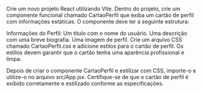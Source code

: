 Crie um novo projeto React utilizando Vite. Dentro do projeto, crie um componente funcional chamado CartaoPerfil que exiba um cartão de perfil com informações estáticas. O componente deve ter a seguinte estrutura:

Informações do Perfil:
Um título com o nome do usuário.
Uma descrição com uma breve biografia.
Uma imagem de perfil.
Crie um arquivo CSS chamado CartaoPerfil.css e adicione estilos para o cartão de perfil. Os estilos devem garantir que o cartão tenha uma aparência profissional e limpa. 

Depois de criar o componente CartaoPerfil e estilizar com CSS, importe-o e utilize-o no arquivo src/App.jsx. Certifique-se de que o cartão de perfil é exibido corretamente e estilizado conforme as especificações.